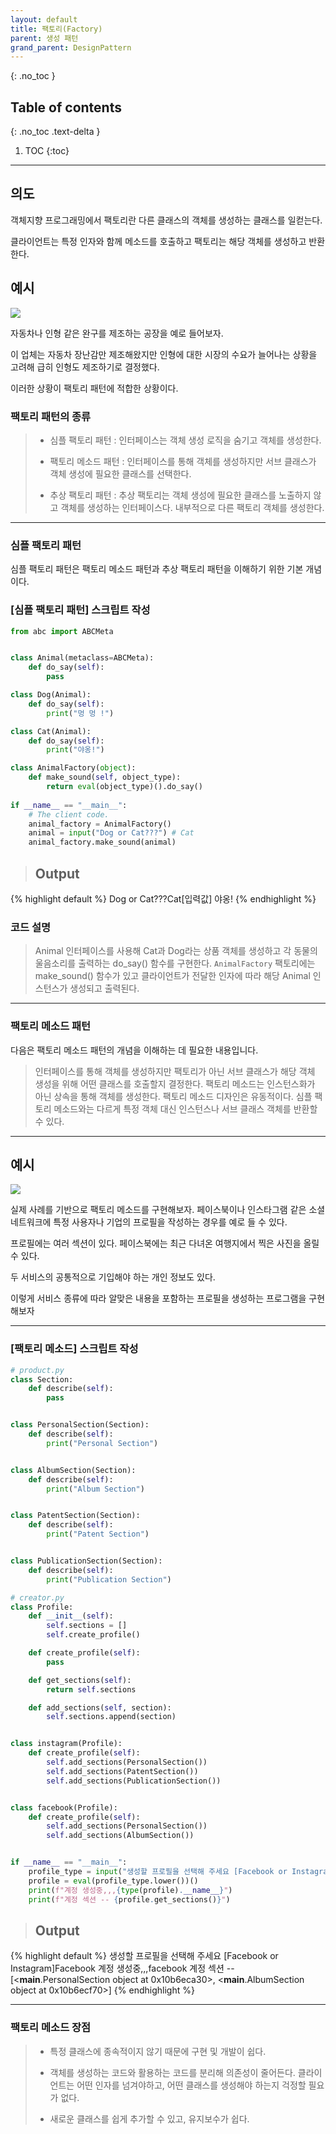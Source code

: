 ```yaml
---
layout: default
title: 팩토리(Factory)
parent: 생성 패턴
grand_parent: DesignPattern
---
```

{: .no_toc }

## Table of contents
{: .no_toc .text-delta }

1. TOC
{:toc}
---
## 의도

객체지향 프로그래밍에서 팩토리란 다른 클래스의 객체를 생성하는 클래스를 일컫는다.

클라이언트는 특정 인자와 함께 메소드를 호출하고 팩토리는 해당 객체를 생성하고 반환한다.

## 예시
![](../../../assets/images/DesignPatterns/factory.png)

자동차나 인형 같은 완구를 제조하는 공장을 예로 들어보자.

이 업체는 자동차 장난감만 제조해왔지만 인형에 대한 시장의 수요가 늘어나는 상황을 고려해 급히 인형도 제조하기로 결정했다.

이러한 상황이 팩토리 패턴에 적합한 상황이다.

### 팩토리 패턴의 종류
> * 심플 팩토리 패턴 : 인터페이스는 객체 생성 로직을 숨기고 객체를 생성한다.
> 
> * 팩토리 메소드 패턴 : 인터페이스를 통해 객체를 생성하지만 서브 클래스가 객체 생성에 필요한 클래스를 선택한다.
> 
> * 추상 팩토리 패턴 : 추상 팩토리는 객체 생성에 필요한 클래스를 노출하지 않고 객체를 생성하는 인터페이스다. 내부적으로 다른 팩토리 객체를 생성한다.
> 
 
---

### 심플 팩토리 패턴
심플 팩토리 패턴은 팩토리 메소드 패턴과 추상 팩토리 패턴을 이해하기 위한 기본 개념이다.


### [심플 팩토리 패턴] 스크립트 작성
```python
from abc import ABCMeta


class Animal(metaclass=ABCMeta):
    def do_say(self):
        pass

class Dog(Animal):
    def do_say(self):
        print("멍 멍 !")

class Cat(Animal):
    def do_say(self):
        print("야옹!")

class AnimalFactory(object):
    def make_sound(self, object_type):
        return eval(object_type)().do_say()
    
if __name__ == "__main__":
    # The client code.
    animal_factory = AnimalFactory()
    animal = input("Dog or Cat???") # Cat
    animal_factory.make_sound(animal)
```

> ## Output
{% highlight default %}
Dog or Cat???Cat[입력값]
야옹!
{% endhighlight %}

### 코드 설명

> 
> Animal 인터페이스를 사용해 Cat과 Dog라는 상품 객체를 생성하고 각 동물의 울음소리를 출력하는 do_say() 함수를 구현한다.
> `AnimalFactory` 팩토리에는 make_sound() 함수가 있고 클라이언트가 전달한 인자에 따라 해당 Animal 인스턴스가 생성되고 출력된다.
> 

---

### 팩토리 메소드 패턴
다음은 팩토리 메소드 패턴의 개념을 이해하는 데 필요한 내용입니다.
> 인터페이스를 통해 객체를 생성하지만 팩토리가 아닌 서브 클래스가 해당 객체 생성을 위해 어떤 클래스를 호출할지 결정한다.
> 팩토리 메소드는 인스턴스화가 아닌 상속을 통해 객체를 생성한다.
> 팩토리 메소드 디자인은 유동적이다. 심플 팩토리 메소드와는 다르게 특정 객체 대신 인스턴스나 서브 클래스 객체를 반환할 수 있다.
> 

---

## 예시
![](../../../assets/images/DesignPatterns/facebook.png)

실제 사례를 기반으로 팩토리 메소드를 구현해보자. 페이스북이나 인스타그램 같은 소셜 네트워크에 특정 사용자나 기업의 프로필을 작성하는 경우를 예로 들 수 있다.

프로필에는 여러 섹션이 있다. 페이스북에는 최근 다녀온 여행지에서 찍은 사진을 올릴 수 있다.

두 서비스의 공통적으로 기입해야 하는 개인 정보도 있다.

이렇게 서비스 종류에 따라 알맞은 내용을 포함하는 프로필을 생성하는 프로그램을 구현해보자

---

### [팩토리 메소드] 스크립트 작성
```python
# product.py
class Section:
    def describe(self):
        pass


class PersonalSection(Section):
    def describe(self):
        print("Personal Section")


class AlbumSection(Section):
    def describe(self):
        print("Album Section")


class PatentSection(Section):
    def describe(self):
        print("Patent Section")


class PublicationSection(Section):
    def describe(self):
        print("Publication Section")

# creator.py
class Profile:
    def __init__(self):
        self.sections = []
        self.create_profile()

    def create_profile(self):
        pass

    def get_sections(self):
        return self.sections

    def add_sections(self, section):
        self.sections.append(section)


class instagram(Profile):
    def create_profile(self):
        self.add_sections(PersonalSection())
        self.add_sections(PatentSection())
        self.add_sections(PublicationSection())


class facebook(Profile):
    def create_profile(self):
        self.add_sections(PersonalSection())
        self.add_sections(AlbumSection())


if __name__ == "__main__":
    profile_type = input("생성할 프로필을 선택해 주세요 [Facebook or Instagram]")
    profile = eval(profile_type.lower())()
    print(f"계정 생성중,,,{type(profile).__name__}")
    print(f"계정 섹션 -- {profile.get_sections()}")

```
> ## Output
{% highlight default %}
생성할 프로필을 선택해 주세요 [Facebook or Instagram]Facebook
계정 생성중,,,facebook
계정 섹션 -- [<__main__.PersonalSection object at 0x10b6eca30>, <__main__.AlbumSection object at 0x10b6ecf70>]
{% endhighlight %}

---


### 팩토리 메소드 장점

> * 특정 클래스에 종속적이지 않기 때문에 구현 및 개발이 쉽다.
> 
> * 객체를 생성하는 코드와 활용하는 코드를 분리해 의존성이 줄어든다. 클라이언트는 어떤 인자를 넘겨야하고, 어떤 클래스를 생성해야 하는지 걱정할 필요가 없다.
> 
> * 새로운 클래스를 쉽게 추가할 수 있고, 유지보수가 쉽다.